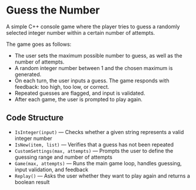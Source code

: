 # Guess the Number

A simple C++ console game where the player tries to guess a randomly selected integer number within a certain number of attempts.

The game goes as follows:

- The user sets the maximum possible number to guess, as well as the number of attempts.
- A random integer number between 1 and the chosen maximum is generated.
- On each turn, the user inputs a guess. The game responds with feedback: too high, too low, or correct.
- Repeated guesses are flagged, and input is validated.
- After each game, the user is prompted to play again.

## Code Structure

- `IsInteger(input)` — Checks whether a given string represents a valid integer number  
- `IsNew(item, list)` — Verifies that a guess has not been repeated  
- `CustomSettings(max, attempts)` — Prompts the user to define the guessing range and number of attempts  
- `Game(max, attempts)` — Runs the main game loop, handles guessing, input validation, and feedback  
- `Replay()` — Asks the user whether they want to play again and returns a boolean result
